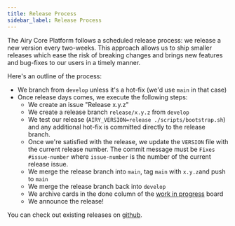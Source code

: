 ```yaml
---
title: Release Process
sidebar_label: Release Process
---
```


The Airy Core Platform follows a scheduled release process: we release a new
version every two-weeks. This approach allows us to ship smaller releases which
ease the risk of breaking changes and brings new features and bug-fixes to our
users in a timely manner.

Here's an outline of the process:

- We branch from `develop` unless it's a hot-fix (we'd use `main` in that case)
- Once release days comes, we execute the following steps:
  - We create an issue "Release x.y.z"
  - We create a release branch `release/x.y.z` from `develop`
  - We test our release (`AIRY_VERSION=release ./scripts/bootstrap.sh`) and any
    additional hot-fix is committed directly to the release branch.
  - Once we're satisfied with the release, we update the `VERSION` file with the
    current release number. The commit message must be `Fixes #issue-number`
    where `issue-number` is the number of the current release issue.
  - We merge the release branch into `main`, tag `main` with `x.y.z`and push to `main`
  - We merge the release branch back into `develop`
  - We archive cards in the done column of the [work in progress](https://github.com/airyhq/airy/projects/1) board
  - We announce the release!

You can check out existing releases on [github](https://github.com/airyhq/airy/releases).
